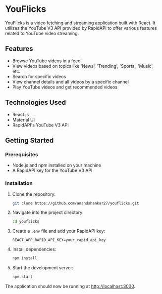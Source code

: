 # YouFlicks

YouFlicks is a video fetching and streaming application built with React. It utilizes the YouTube V3 API provided by RapidAPI to offer various features related to YouTube video streaming.

## Features

- Browse YouTube videos in a feed
- View videos based on topics like 'News', 'Trending', 'Sports', 'Music', etc.
- Search for specific videos
- View channel details and all videos by a specific channel
- Play YouTube videos and get recommended videos

## Technologies Used

- React.js
- Material UI
- RapidAPI's YouTube V3 API

## Getting Started

### Prerequisites

- Node.js and npm installed on your machine
- A RapidAPI key for the YouTube V3 API

### Installation

1. Clone the repository:
    ```bash
    git clone https://github.com/anandshankar27/youflicks.git
    ```
2. Navigate into the project directory:
    ```bash
    cd youflicks
    ```
3. Create a `.env` file and add your RapidAPI key:
    ```
    REACT_APP_RAPID_API_KEY=your_rapid_api_key
    ```
4. Install dependencies:
    ```bash
    npm install
    ```
5. Start the development server:
    ```bash
    npm start
    ```

The application should now be running at [http://localhost:3000](http://localhost:3000).